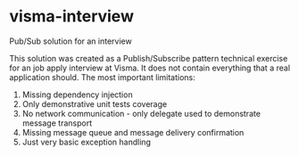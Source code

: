 # visma-interview
Pub/Sub solution for an interview

This solution was created as a Publish/Subscribe pattern technical exercise for an job apply interview at Visma.
It does not contain everything that a real application should.
The most important limitations:

1. Missing dependency injection
2. Only demonstrative unit tests coverage
3. No network communication - only delegate used to demonstrate message transport
4. Missing message queue and message delivery confirmation
5. Just very basic exception handling

